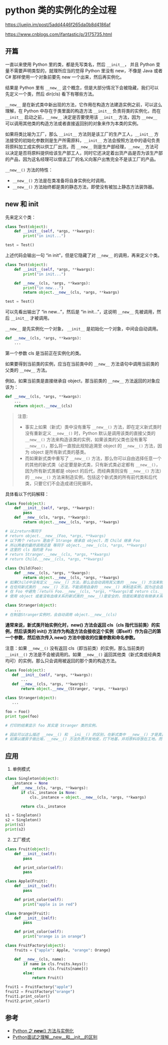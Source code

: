 # python 类的实例化的全过程
https://juejin.im/post/5add4446f265da0b8d4186af

https://www.cnblogs.com/ifantastic/p/3175735.html

## 开篇

一直以来使用 Python 里的类，都是先写类名，然后 `__init__`， 并且 Python 变量不需要声明类型的，就理所应当的觉得 Python 里没有 new，不像是 Java 或者 C# 那样使用一个对象前要先 new 一个出来，然后再实例化。

结果是 Python 里有 `__new__` 这个概念，但是大部分情况下会被隐藏，我们可以先定义一个类，然后 dir(cls) 看下有哪些方法。

`__new__` 是在新式类中新出现的方法，它作用在构造方法建造实例之前，可以这么理解，在 Python 中存在于类里面的构造方法 `__init__` 负责将类的实例化，而在 `__init__` 启动之前，`__new__` 决定是否要使用该 `__init__` 方法，因为 `__new__` 可以调用其他类的构造方法或者直接返回别的对象来作为本类的实例。

如果将类比喻为工厂，那么 `__init__` 方法则是该工厂的生产工人，`__init__` 方法接受的初始化参数则是生产所需原料，`__init__` 方法会按照方法中的语句负责将原料加工成实例以供工厂出货。而 `__new__` 则是生产部经理，`__new__` 方法可以决定是否将原料提供给该生产部工人，同时它还决定着出货产品是否为该生产部的产品，因为这名经理可以借该工厂的名义向客户出售完全不是该工厂的产品。


`__new__()` 方法的特性：

- `__new__()` 方法是在类准备将自身实例化时调用。
- `__new__()` 方法始终都是类的静态方法，即使没有被加上静态方法装饰器。

## __new__ 和 __init__

先来定义个类：

```python
class Test(object):
    def __init__(self, *args, **kwargs):
        print("in init...")

test = Test()
```

上述代码会输出一句 “in init”，但是它隐藏了对 `__new__` 的调用，再来定义个类。

```python
class Test(object):
    def __init__(self, *args, **kwargs):
        print("in init...")

    def __new__(cls, *args, **kwargs):
        print("in new...")
        return object.__new__(cls, *args, **kwargs)

test = Test()
```

可以先看出输出了 “in new...”，然后是 “in init...”，这说明 `__new__` 先被调用，然后 `__init__` 才被调用。

`__new__` 是先实例化一个对象， `__init__` 是初始化一个对象，中间会自动调用。

```python
def __new__(cls, *args, **kwargs):
    ...
```

第一个参数 cls 是当前正在实例化的类。

如果要得到当前类的实例，应当在当前类中的 `__new__` 方法语句中调用当前类的父类的 `__new__` 方法。

例如，如果当前类是直接继承自 object，那当前类的 `__new__` 方法返回的对象应该为：

```python
def __new__(cls, *args, **kwargs):
    ...
    return object.__new__(cls)
```

> 注意:
> - 事实上如果（新式）类中没有重写 `__new__()` 方法，即在定义新式类时没有重新定义 `__new__()` 时，Python 默认是调用该类的直接父类的 `__new__()` 方法来构造该类的实例，如果该类的父类也没有重写 `__new__()`，那么将一直按此规矩追溯至 object 的 `__new__()` 方法，因为 object 是所有新式类的基类。
> - 而如果新式类中重写了 `__new__()` 方法，那么你可以自由选择任意一个的其他的新式类（必定要是新式类，只有新式类必定都有 `__new__()`，因为所有新式类都是 object 的后代，而经典类则没有 `__new__()` 方法）的 `__new__()` 方法来制造实例，包括这个新式类的所有前代类和后代类，只要它们不会造成递归死循环。

具体看以下代码解释：

```python
class Foo(object):
    def __init__(self, *args, **kwargs):
        pass
    def __new__(cls, *args, **kwargs):
        return object.__new__(cls, *args, **kwargs)    

# 以上return等同于 
# return object.__new__(Foo, *args, **kwargs)
# 以下两个 return 是由于 Strange 继承自 object，而 Child 继承 Foo
# 所以两者的最终调用还是 等同于 object.__new__(cls, *args, **kwargs)
# 这里的 cls 指的是 Foo
# return Stranger.__new__(cls, *args, **kwargs)
# return Child.__new__(cls, *args, **kwargs)

class Child(Foo):
    def __new__(cls, *args, **kwargs):
        return object.__new__(cls, *args, **kwargs)
# 如果Child中没有定义 __new__() 方法，那么会自动调用其父类的 __new__() 方法来制造实例，即 Foo.__new__(cls, *args, **kwargs)。
# 在任何新式类的 __new__() 方法，不能调用自身的 __new__() 来制造实例，因为这会造成死循环。因此必须避免类似以下的写法：
# 在 Foo 中避免：return Foo.__new__(cls, *args, **kwargs)或 return cls.__new__(cls, *args, **kwargs)。Child 同理。
# 使用 object 或者没有血缘关系的新式类的__new__()是安全的，但是如果是在有继承关系的两个类之间，应避免互调造成死循环，例如:(Foo)return Child.__new__(cls), (Child)return Foo.__new__(cls)。

class Stranger(object):
    ...
# 在制造Stranger实例时，会自动调用 object.__new__(cls)
```

 **通常来说，新式类开始实例化时，__new__() 方法会返回 cls（cls 指代当前类）的实例，然后该类的 __init__() 方法作为构造方法会接收这个实例（即self）作为自己的第一个参数，然后依次传入 __new__() 方法中接收的位置参数和命名参数。**

 注意：如果 `__new__()` 没有返回 cls（即当前类）的实例，那么当前类的 `__init__()` 方法是不会被调用的。如果 `__new__()` 返回其他类（新式类或经典类均可）的实例，那么只会调用被返回的那个类的构造方法。

 ```python
 class Foo(object):
    def __init__(self, *args, **kwargs):
        ...
    def __new__(cls, *args, **kwargs):
        return object.__new__(Stranger, *args, **kwargs)  

class Stranger(object):
    ...

foo = Foo()
print type(foo)    

# 打印的结果显示 foo 其实是 Stranger 类的实例。

# 因此可以这么描述 __new__() 和 __ini__() 的区别，在新式类中 __new__() 才是真正的实例化方法，为类提供外壳制造出实例框架，然后调用该框架内的构造方法 __init__() 使其丰满。
# 如果以建房子做比喻，__new__() 方法负责开发地皮，打下地基，并将原料存放在工地。而 __init__() 方法负责从工地取材料建造出地皮开发招标书中规定的大楼，__init__() 负责大楼的细节设计，建造，装修使其可交付给客户。
 ```

 ## 应用

 1. 单例模式

 ```python
 class Singleton(object):
    _instance = None
    def __new__(cls, *args, **kwargs):
        if cls._instance is None:
            cls._instance = object.__new__(cls, *args, **kwargs)

        return cls._instance

s1 = Singleton()
s2 = Singleton()
print(s1)
print(s2) 
```

2. 工厂模式

```python
class Fruit(object):
    def __init__(self):
        pass

    def print_color(self):
        pass

class Apple(Fruit):
    def __init__(self):
        pass

    def print_color(self):
        print("apple is in red")

class Orange(Fruit):
    def __init__(self):
        pass

    def print_color(self):
        print("orange is in orange")

class FruitFactory(object):
    fruits = {"apple": Apple, "orange": Orange}

    def __new__(cls, name):
        if name in cls.fruits.keys():
            return cls.fruits[name]()
        else:
            return Fruit()

fruit1 = FruitFactory("apple")
fruit2 = FruitFactory("orange")
fruit1.print_color()    
fruit2.print_color() 
```

## 参考

- [Python 之 __new__() 方法与实例化](https://www.cnblogs.com/ifantastic/p/3175735.html)
- [Python面试之理解__new__和__init__的区别](https://juejin.im/post/5add4446f265da0b8d4186af)
